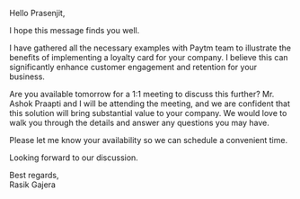 Hello Prasenjit,

I hope this message finds you well.

I have gathered all the necessary examples with Paytm team to illustrate the benefits of implementing a loyalty card for your company. I believe this can significantly enhance customer engagement and retention for your business.

Are you available tomorrow for a 1:1 meeting to discuss this further? Mr. Ashok Praapti and I will be attending the meeting, and we are confident that this solution will bring substantial value to your company. We would love to walk you through the details and answer any questions you may have.

Please let me know your availability so we can schedule a convenient time.

Looking forward to our discussion.

Best regards,  
Rasik Gajera